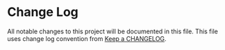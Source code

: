 # Change Log
All notable changes to this project will be documented in this file.
This file uses change log convention from [Keep a CHANGELOG](http://keepachangelog.com).


[unreleased]: https://github.com/luismayta/go-messages/compare/0.0.0...HEAD
[0.0.0]: https://github.com/luismayta/go-messages/compare/0.0.0...0.0.0

[CHANGELOG.md]: CHANGELOG.md
[CONTRIBUTING.md]: CONTRIBUTING.md
[LICENCE.md]: LICENCE.md
[README.md]: README.md

